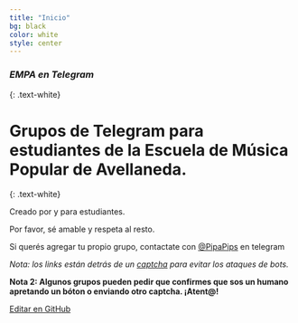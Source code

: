 ```yaml
---
title: "Inicio"
bg: black
color: white
style: center
---
```


### *EMPA en Telegram*
{: .text-white}

<span class="fa-stack subtlecircle" style="font-size:100px; background:rgba(169,223,247,0.1)">
   <i class="fab fa-telegram fa-stack-1x text-blue"></i>
</span>

# Grupos de Telegram para estudiantes de la Escuela de Música Popular de Avellaneda.
{: .text-white}


Creado por y para estudiantes. 

Por favor, sé amable y respeta al resto.

Si querés agregar tu propio grupo, contactate con [@PipaPips](https://t.me/PipaPips) en telegram

*Nota: los links están detrás de un [captcha](https://www.protectyourlinks.com/) para evitar los ataques de bots.*

**Nota 2: Algunos grupos pueden pedir que confirmes que sos un humano apretando un bóton o enviando otro captcha. ¡Atent@!**

<span class="editongithub">
	<a href="{{site.github.repository_url}}/blob/master/{{page.path}}">
		<i class="fas fa-pen"></i> Editar en GitHub
	</a>
</span>
